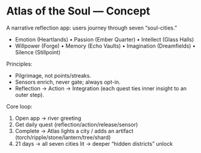 # Atlas of the Soul — Concept
A narrative reflection app: users journey through seven “soul-cities.”
- Emotion (Heartlands) • Passion (Ember Quarter) • Intellect (Glass Halls)
- Willpower (Forge) • Memory (Echo Vaults) • Imagination (Dreamfields) • Silence (Stillpoint)

Principles:
- Pilgrimage, not points/streaks.
- Sensors enrich, never gate; always opt-in.
- Reflection → Action → Integration (each quest ties inner insight to an outer step).

Core loop:
1) Open app → river greeting
2) Get daily quest (reflection/action/release/sensor)
3) Complete → Atlas lights a city / adds an artifact (torch/ripple/stone/lantern/tree/shard)
4) 21 days → all seven cities lit → deeper “hidden districts” unlock
